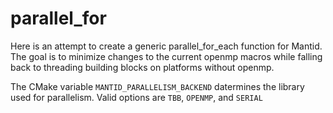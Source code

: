 parallel_for
============

Here is an attempt to create a generic parallel_for_each function for Mantid. The goal is to minimize changes to the current openmp macros while falling back to threading building blocks on platforms without openmp.

The CMake variable `MANTID_PARALLELISM_BACKEND` datermines the library used for parallelism. Valid options are  `TBB`, `OPENMP`, and `SERIAL`

